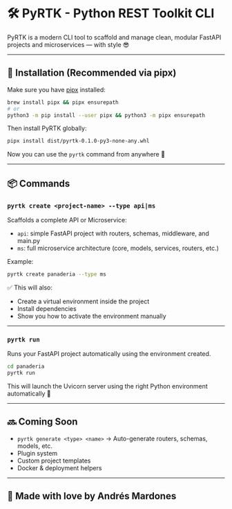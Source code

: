 # 🛠️ PyRTK - Python REST Toolkit CLI

PyRTK is a modern CLI tool to scaffold and manage clean, modular FastAPI projects and microservices — with style 😎

---

## 🚀 Installation (Recommended via pipx)

Make sure you have [pipx](https://pypa.github.io/pipx/) installed:

```bash
brew install pipx && pipx ensurepath
# or
python3 -m pip install --user pipx && python3 -m pipx ensurepath
```

Then install PyRTK globally:

```bash
pipx install dist/pyrtk-0.1.0-py3-none-any.whl
```

Now you can use the `pyrtk` command from anywhere 🎉

---

## 📦 Commands

### `pyrtk create <project-name> --type api|ms`

Scaffolds a complete API or Microservice:

- `api`: simple FastAPI project with routers, schemas, middleware, and main.py
- `ms`: full microservice architecture (core, models, services, routers, etc.)

Example:

```bash
pyrtk create panaderia --type ms
```

✅ This will also:
- Create a virtual environment inside the project
- Install dependencies
- Show you how to activate the environment manually

---

### `pyrtk run`

Runs your FastAPI project automatically using the environment created.

```bash
cd panaderia
pyrtk run
```

This will launch the Uvicorn server using the right Python environment automatically 🚀

---

## 🔜 Coming Soon

- `pyrtk generate <type> <name>` → Auto-generate routers, schemas, models, etc.
- Plugin system
- Custom project templates
- Docker & deployment helpers

---

## 🧡 Made with love by Andrés Mardones
